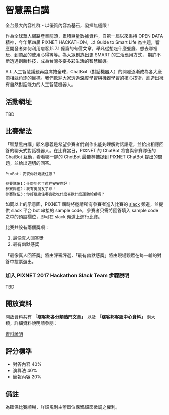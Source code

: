 # 智慧黑白講

全台最大內容社群 - 以優質內容為基石，發揮無極限！

作為全球華人網路產業龍頭，累積巨量數據資料，自第一屆以來秉持 OPEN DATA 精神，今年第四屆 PIXNET HACKATHON，以 Guide to Smart Life 為主題，響應開發者如何利用痞客邦 7.1 億篇的有價文章，舉凡從想吃什麼餐廳、想去哪裡玩、到商品的使用心得等等。為大眾創造出更 SMART 的生活應用方式， 期許不斷透過創新科技，成為台灣多姿多彩生活的智慧嚮導。

A.I. 人工智慧議題再度席捲全球，ChatBot（對話機器人）的開發逐漸成為各大廠商相競角逐的目標。我們歡迎大家透過深度學習與機器學習的核心技術，創造出擁有自然對話能力的人工智慧機器人。

## 活動網址

TBD


## 比賽辦法

「智慧黑白講」顧名思義是希望參賽者們創作出能夠理解對話語意，並給出相應回答的聊天式對話機器人。在比賽當日，PIXNET 的 ChatBot 將會與參賽隊伍的 ChatBot 互動，看看哪一隊的 ChotBot 最能夠捕捉到 PIXNET ChatBot 提出的問題，並給出適切的回答。

```
PixBot：安安你好幾歲住哪？

參賽隊伍1：什麼年代了還在安安你好！
參賽隊伍2：我有男朋友了耶！
參賽隊伍3：你好幾歲住哪喜歡吃什麼喜歡什麼運動給虧嗎？
```

如同以上的示意圖，PIXNET 屆時將邀請所有參賽者進入比賽的 [slack](https://slack.com/) 頻道，並提供 slack 平台 bot 串接的 sample code，參賽者只需將回答填入 sample code 之中的預設欄位，即可在 slack 頻道上進行比賽。


比賽共設有兩個獎項：

1. 最像真人回答獎
2. 最有幽默感獎

「最像真人回答獎」將由評審評選，「最有幽默感獎」將由現場觀眾在每一輪的對答中投票選出。

### 加入 PIXNET 2017 Hackathon Slack Team 步驟說明

TBD


## 開放資料

開放資料共有 **「痞客邦各分類熱門文章」** 以及 **「痞客邦客服中心資料」** 兩大類，詳細資料說明請參閱：

 [資料說明](https://github.com/pixnet/2017-pixnet-hackathon-ChitChatBot/blob/master/opendata.md)

## 評分標準

- 對答內容 40%
- 演算法 40%
- 簡報內容 20%

## 備註

為確保比賽順暢，詳細規則主辦單位保留細節微調之權利。


